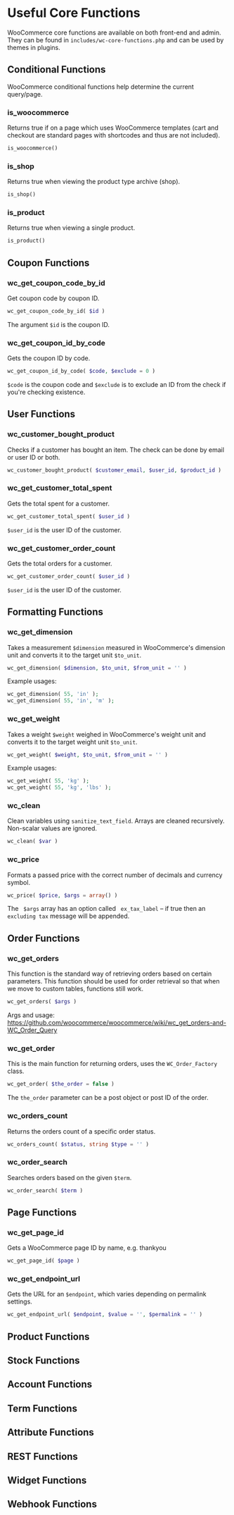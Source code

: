 # Useful Core Functions

WooCommerce core functions are available on both front-end and admin. They can be found in `includes/wc-core-functions.php` and can be used by themes in plugins.

## Conditional Functions

WooCommerce conditional functions help determine the current query/page.

### is_woocommerce

Returns true if on a page which uses WooCommerce templates (cart and checkout are standard pages with shortcodes and thus are not included).

```php
is_woocommerce()
```

### is_shop

Returns true when viewing the product type archive (shop).

```php
is_shop()
```

### is_product

Returns true when viewing a single product.

```php
is_product()
```

## Coupon Functions

### wc_get_coupon_code_by_id

Get coupon code by coupon ID.

```php
wc_get_coupon_code_by_id( $id )
```

The argument `$id` is the coupon ID.

### wc_get_coupon_id_by_code

Gets the coupon ID by code.

```php
wc_get_coupon_id_by_code( $code, $exclude = 0 )
```

`$code` is the coupon code and `$exclude` is to exclude an ID from the check if you're checking existence.

## User Functions

### wc_customer_bought_product

Checks if a customer has bought an item. The check can be done by email or user ID or both.

```php
wc_customer_bought_product( $customer_email, $user_id, $product_id )
```

### wc_get_customer_total_spent

Gets the total spent for a customer.

```php
wc_get_customer_total_spent( $user_id )
```

`$user_id` is the user ID of the customer.

### wc_get_customer_order_count

Gets the total orders for a customer.

```php
wc_get_customer_order_count( $user_id )
```

`$user_id` is the user ID of the customer.

## Formatting Functions

### wc_get_dimension

Takes a measurement `$dimension` measured in WooCommerce's dimension unit and converts it to the target unit `$to_unit`.

```php
wc_get_dimension( $dimension, $to_unit, $from_unit = '' )
```

Example usages:

```php
wc_get_dimension( 55, 'in' );
wc_get_dimension( 55, 'in', 'm' );
```

### wc_get_weight

Takes a weight `$weight` weighed in WooCommerce's weight unit and converts it to the target weight unit `$to_unit`.

```php
wc_get_weight( $weight, $to_unit, $from_unit = '' )
```

Example usages:

```php
wc_get_weight( 55, 'kg' );
wc_get_weight( 55, 'kg', 'lbs' );
```

### wc_clean

Clean variables using `sanitize_text_field`. Arrays are cleaned recursively. Non-scalar values are ignored.

```php
wc_clean( $var )
```

### wc_price

Formats a passed price with the correct number of decimals and currency symbol.

```php
wc_price( $price, $args = array() )
```

The ` $args` array has an option called ` ex_tax_label` – if true then an `excluding tax` message will be appended.

## Order Functions

### wc_get_orders

This function is the standard way of retrieving orders based on certain parameters. This function should be used for order retrieval so that when we move to custom tables, functions still work.

```php
wc_get_orders( $args )
```

Args and usage: https://github.com/woocommerce/woocommerce/wiki/wc_get_orders-and-WC_Order_Query

### wc_get_order

This is the main function for returning orders, uses the `WC_Order_Factory` class.

```php
wc_get_order( $the_order = false )
```

The `the_order` parameter can be a post object or post ID of the order.

### wc_orders_count

Returns the orders count of a specific order status.

```php
wc_orders_count( $status, string $type = '' )
```

### wc_order_search

Searches orders based on the given `$term`.

```php
wc_order_search( $term )
```

## Page Functions

### wc_get_page_id

Gets a WooCommerce page ID by name, e.g. thankyou

```php
wc_get_page_id( $page )
```

### wc_get_endpoint_url

Gets the URL for an `$endpoint`, which varies depending on permalink settings.

```php
wc_get_endpoint_url( $endpoint, $value = '', $permalink = '' )
```

## Product Functions

## Stock Functions

## Account Functions

## Term Functions

## Attribute Functions

## REST Functions

## Widget Functions

## Webhook Functions
